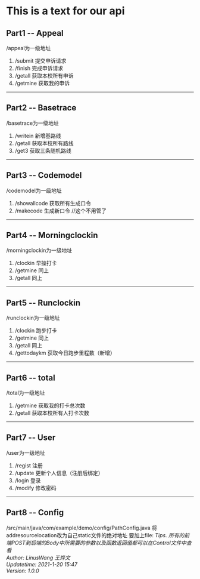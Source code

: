 # This is a text for our api  
## Part1 -- Appeal  
/appeal为一级地址  
1. /submit 提交申诉请求
2. /finish 完成申诉请求
3. /getall 获取本校所有申诉
4. /getmine 获取我的申诉
---------------------------------------------------------
## Part2 -- Basetrace
/basetrace为一级地址
1. /writein 新增基路线
2. /getall 获取本校所有路线
3. /get3 获取三条随机路线
---------------------------------------------------------
## Part3 -- Codemodel
/codemodel为一级地址
1. /showallcode 获取所有生成口令
2. /makecode 生成新口令 //这个不用管了
---------------------------------------------------------
## Part4 -- Morningclockin
/morningclockin为一级地址
1. /clockin 早操打卡
2. /getmine 同上
3. /getall 同上
---------------------------------------------------------
## Part5 -- Runclockin
/runclockin为一级地址
1. /clockin 跑步打卡
2. /getmine 同上
3. /getall 同上
4. /gettodaykm 获取今日跑步里程数（新增）
---------------------------------------------------------
## Part6 -- total
/total为一级地址
1. /getmine 获取我的打卡总次数
2. /getall 获取本校所有人打卡次数
---------------------------------------------------------
## Part7 -- User
/user为一级地址
1. /regist 注册
2. /update 更新个人信息（注册后绑定）
3. /login 登录
4. /modify 修改密码
---------------------------------------------------------
## Part8 -- Config
/src/main/java/com/example/demo/config/PathConfig.java 将addresourcelocation改为自己static文件的绝对地址 要加上file:
*Tips. 所有的前端POST到后端的Body中所需要的参数以及函数返回值都可以在Control文件中查看*  
*Author: LinusWang 王烨文*  
*Updatetime: 2021-1-20 15:47*  
*Version: 1.0.0*